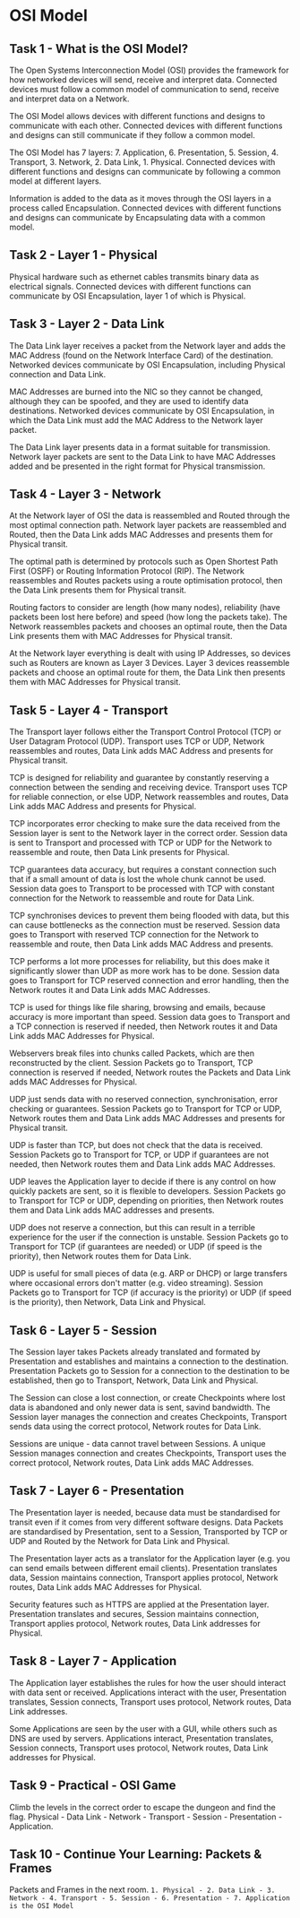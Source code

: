 # OSI Model

## Task 1 - What is the OSI Model?

The Open Systems Interconnection Model (OSI) provides the framework for how networked devices will send, receive and interpret data.
Connected devices must follow a common model of communication to send, receive and interpret data on a Network.

The OSI Model allows devices with different functions and designs to communicate with each other.
Connected devices with different functions and designs can still communicate if they follow a common model.

The OSI Model has 7 layers: 7. Application, 6. Presentation, 5. Session, 4. Transport, 3. Network, 2. Data Link, 1. Physical.
Connected devices with different functions and designs can communicate by following a common model at different layers.

Information is added to the data as it moves through the OSI layers in a process called Encapsulation.
Connected devices with different functions and designs can communicate by Encapsulating data with a common model.

## Task 2 - Layer 1 - Physical

Physical hardware such as ethernet cables transmits binary data as electrical signals.
Connected devices with different functions can communicate by OSI Encapsulation, layer 1 of which is Physical.

## Task 3 - Layer 2 - Data Link

The Data Link layer receives a packet from the Network layer and adds the MAC Address (found on the Network Interface Card) of the destination.
Networked devices communicate by OSI Encapsulation, including Physical connection and Data Link.

MAC Addresses are burned into the NIC so they cannot be changed, although they can be spoofed, and they are used to identify data destinations.
Networked devices communicate by OSI Encapsulation, in which the Data Link must add the MAC Address to the Network layer packet.

The Data Link layer presents data in a format suitable for transmission.
Network layer packets are sent to the Data Link to have MAC Addresses added and be presented in the right format for Physical transmission.

## Task 4 - Layer 3 - Network

At the Network layer of OSI the data is reassembled and Routed through the most optimal connection path.
Network layer packets are reassembled and Routed, then the Data Link adds MAC Addresses and presents them for Physical transit.

The optimal path is determined by protocols such as Open Shortest Path First (OSPF) or Routing Information Protocol (RIP).
The Network reassembles and Routes packets using a route optimisation protocol, then the Data Link presents them for Physical transit.

Routing factors to consider are length (how many nodes), reliability (have packets been lost here before) and speed (how long the packets take).
The Network reassembles packets and chooses an optimal route, then the Data Link presents them with MAC Addresses for Physical transit.

At the Network layer everything is dealt with using IP Addresses, so devices such as Routers are known as Layer 3 Devices.
Layer 3 devices reassemble packets and choose an optimal route for them, the Data Link then presents them with MAC Addresses for Physical transit.

## Task 5 - Layer 4 - Transport

The Transport layer follows either the Transport Control Protocol (TCP) or User Datagram Protocol (UDP).
Transport uses TCP or UDP, Network reassembles and routes, Data Link adds MAC Address and presents for Physical transit.

TCP is designed for reliability and guarantee by constantly reserving a connection between the sending and receiving device.
Transport uses TCP for reliable connection, or else UDP, Network reassembles and routes, Data Link adds MAC Address and presents for Physical.

TCP incorporates error checking to make sure the data received from the Session layer is sent to the Network layer in the correct order.
Session data is sent to Transport and processed with TCP or UDP for the Network to reassemble and route, then Data Link presents for Physical.

TCP guarantees data accuracy, but requires a constant connection such that if a small amount of data is lost the whole chunk cannot be used.
Session data goes to Transport to be processed with TCP with constant connection for the Network to reassemble and route for Data Link.

TCP synchronises devices to prevent them being flooded with data, but this can cause bottlenecks as the connection must be reserved.
Session data goes to Transport with reserved TCP connection for the Network to reassemble and route, then Data Link adds MAC Address and presents.

TCP performs a lot more processes for reliability, but this does make it significantly slower than UDP as more work has to be done.
Session data goes to Transport for TCP reserved connection and error handling, then the Network routes it and Data Link adds MAC Addresses.

TCP is used for things like file sharing, browsing and emails, because accuracy is more important than speed.
Session data goes to Transport and a TCP connection is reserved if needed, then Network routes it and Data Link adds MAC Addresses for Physical.

Webservers break files into chunks called Packets, which are then reconstructed by the client.
Session Packets go to Transport, TCP connection is reserved if needed, Network routes the Packets and Data Link adds MAC Addresses for Physical.

UDP just sends data with no reserved connection, synchronisation, error checking or guarantees.
Session Packets go to Transport for TCP or UDP, Network routes them and Data Link adds MAC Addresses and presents for Physical transit.

UDP is faster than TCP, but does not check that the data is received.
Session Packets go to Transport for TCP, or UDP if guarantees are not needed, then Network routes them and Data Link adds MAC Addresses.

UDP leaves the Application layer to decide if there is any control on how quickly packets are sent, so it is flexible to developers.
Session Packets go to Transport for TCP or UDP, depending on priorities, then Network routes them and Data Link adds MAC addresses and presents.

UDP does not reserve a connection, but this can result in a terrible experience for the user if the connection is unstable.
Session Packets go to Transport for TCP (if guarantees are needed) or UDP (if speed is the priority), then Network routes them for Data Link.

UDP is useful for small pieces of data (e.g. ARP or DHCP) or large transfers where occasional errors don't matter (e.g. video streaming).
Session Packets go to Transport for TCP (if accuracy is the priority) or UDP (if speed is the priority), then Network, Data Link and Physical.

## Task 6 - Layer 5 - Session

The Session layer takes Packets already translated and formated by Presentation and establishes and maintains a connection to the destination.
Presentation Packets go to Session for a connection to the destination to be established, then go to Transport, Network, Data Link and Physical.

The Session can close a lost connection, or create Checkpoints where lost data is abandoned and only newer data is sent, savind bandwidth.
The Session layer manages the connection and creates Checkpoints, Transport sends data using the correct protocol, Network routes for Data Link.

Sessions are unique - data cannot travel between Sessions.
A unique Session manages connection and creates Checkpoints, Transport uses the correct protocol, Network routes, Data Link adds MAC Addresses.

## Task 7 - Layer 6 - Presentation

The Presentation layer is needed, because data must be standardised for transit even if it comes from very different software designs.
Data Packets are standardised by Presentation, sent to a Session, Transported by TCP or UDP and Routed by the Network for Data Link and Physical.

The Presentation layer acts as a translator for the Application layer (e.g. you can send emails between different email clients).
Presentation translates data, Session maintains connection, Transport applies protocol, Network routes, Data Link adds MAC Addresses for Physical.

Security features such as HTTPS are applied at the Presentation layer.
Presentation translates and secures, Session maintains connection, Transport applies protocol, Network routes, Data Link addresses for Physical.

## Task 8 - Layer 7 - Application

The Application layer establishes the rules for how the user should interact with data sent or received.
Applications interact with the user, Presentation translates, Session connects, Transport uses protocol, Network routes, Data Link addresses.

Some Applications are seen by the user with a GUI, while others such as DNS are used by servers.
Applications interact, Presentation translates, Session connects, Transport uses protocol, Network routes, Data Link addresses for Physical.

## Task 9 - Practical - OSI Game

Climb the levels in the correct order to escape the dungeon and find the flag.
Physical - Data Link - Network - Transport - Session - Presentation - Application.

## Task 10 - Continue Your Learning: Packets & Frames

Packets and Frames in the next room.
`1. Physical - 2. Data Link - 3. Network - 4. Transport - 5. Session - 6. Presentation - 7. Application is the OSI Model`